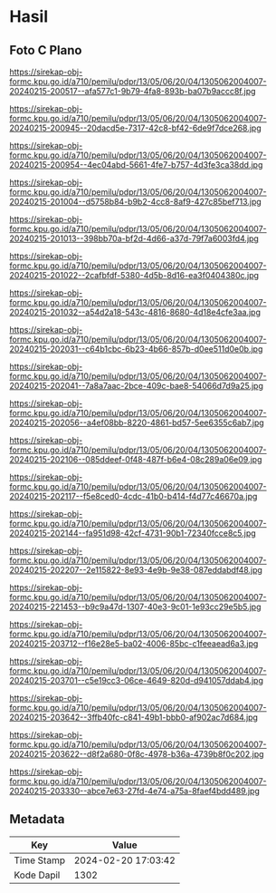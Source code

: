 # Hasil

## Foto C Plano

https://sirekap-obj-formc.kpu.go.id/a710/pemilu/pdpr/13/05/06/20/04/1305062004007-20240215-200517--afa577c1-9b79-4fa8-893b-ba07b9accc8f.jpg

https://sirekap-obj-formc.kpu.go.id/a710/pemilu/pdpr/13/05/06/20/04/1305062004007-20240215-200945--20dacd5e-7317-42c8-bf42-6de9f7dce268.jpg

https://sirekap-obj-formc.kpu.go.id/a710/pemilu/pdpr/13/05/06/20/04/1305062004007-20240215-200954--4ec04abd-5661-4fe7-b757-4d3fe3ca38dd.jpg

https://sirekap-obj-formc.kpu.go.id/a710/pemilu/pdpr/13/05/06/20/04/1305062004007-20240215-201004--d5758b84-b9b2-4cc8-8af9-427c85bef713.jpg

https://sirekap-obj-formc.kpu.go.id/a710/pemilu/pdpr/13/05/06/20/04/1305062004007-20240215-201013--398bb70a-bf2d-4d66-a37d-79f7a6003fd4.jpg

https://sirekap-obj-formc.kpu.go.id/a710/pemilu/pdpr/13/05/06/20/04/1305062004007-20240215-201022--2cafbfdf-5380-4d5b-8d16-ea3f0404380c.jpg

https://sirekap-obj-formc.kpu.go.id/a710/pemilu/pdpr/13/05/06/20/04/1305062004007-20240215-201032--a54d2a18-543c-4816-8680-4d18e4cfe3aa.jpg

https://sirekap-obj-formc.kpu.go.id/a710/pemilu/pdpr/13/05/06/20/04/1305062004007-20240215-202031--c64b1cbc-6b23-4b66-857b-d0ee511d0e0b.jpg

https://sirekap-obj-formc.kpu.go.id/a710/pemilu/pdpr/13/05/06/20/04/1305062004007-20240215-202041--7a8a7aac-2bce-409c-bae8-54066d7d9a25.jpg

https://sirekap-obj-formc.kpu.go.id/a710/pemilu/pdpr/13/05/06/20/04/1305062004007-20240215-202056--a4ef08bb-8220-4861-bd57-5ee6355c6ab7.jpg

https://sirekap-obj-formc.kpu.go.id/a710/pemilu/pdpr/13/05/06/20/04/1305062004007-20240215-202106--085ddeef-0f48-487f-b6e4-08c289a06e09.jpg

https://sirekap-obj-formc.kpu.go.id/a710/pemilu/pdpr/13/05/06/20/04/1305062004007-20240215-202117--f5e8ced0-4cdc-41b0-b414-f4d77c46670a.jpg

https://sirekap-obj-formc.kpu.go.id/a710/pemilu/pdpr/13/05/06/20/04/1305062004007-20240215-202144--fa951d98-42cf-4731-90b1-72340fcce8c5.jpg

https://sirekap-obj-formc.kpu.go.id/a710/pemilu/pdpr/13/05/06/20/04/1305062004007-20240215-202207--2e115822-8e93-4e9b-9e38-087eddabdf48.jpg

https://sirekap-obj-formc.kpu.go.id/a710/pemilu/pdpr/13/05/06/20/04/1305062004007-20240215-221453--b9c9a47d-1307-40e3-9c01-1e93cc29e5b5.jpg

https://sirekap-obj-formc.kpu.go.id/a710/pemilu/pdpr/13/05/06/20/04/1305062004007-20240215-203712--f16e28e5-ba02-4006-85bc-c1feeaead6a3.jpg

https://sirekap-obj-formc.kpu.go.id/a710/pemilu/pdpr/13/05/06/20/04/1305062004007-20240215-203701--c5e19cc3-06ce-4649-820d-d941057ddab4.jpg

https://sirekap-obj-formc.kpu.go.id/a710/pemilu/pdpr/13/05/06/20/04/1305062004007-20240215-203642--3ffb40fc-c841-49b1-bbb0-af902ac7d684.jpg

https://sirekap-obj-formc.kpu.go.id/a710/pemilu/pdpr/13/05/06/20/04/1305062004007-20240215-203622--d8f2a680-0f8c-4978-b36a-4739b8f0c202.jpg

https://sirekap-obj-formc.kpu.go.id/a710/pemilu/pdpr/13/05/06/20/04/1305062004007-20240215-203330--abce7e63-27fd-4e74-a75a-8faef4bdd489.jpg


## Metadata

| Key        | Value               |
| ---------- | ------------------- |
| Time Stamp | 2024-02-20 17:03:42 |
| Kode Dapil | 1302                |



